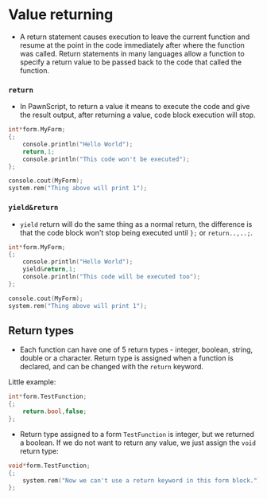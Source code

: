 # Value returning

- A return statement causes execution to leave the current function and resume at the point in the code immediately after where the function was called. Return statements in many languages allow a function to specify a return value to be passed back to the code that called the function.

### `return`

- In PawnScript, to return a value it means to execute the code and give the result output, after returning a value, code block execution will stop.

```cpp
int*form.MyForm;
{;
	console.println("Hello World");
	return,1;
	console.println("This code won't be executed");
};

console.cout(MyForm);
system.rem("Thing above will print 1");
```


### `yield&return`

- `yield` return will do the same thing as a normal return, the difference is that the code block won't stop being executed until `};` or `return..,..;`.

```cpp
int*form.MyForm;
{;
	console.println("Hello World");
	yield&return,1;
	console.println("This code will be executed too");
};

console.cout(MyForm);
system.rem("Thing above will print 1");
```


## Return types

- Each function can have one of 5 return types - integer, boolean, string, double or a character. Return type is assigned when a function is declared, and can be changed with the `return` keyword.

Little example:

```cpp
int*form.TestFunction;
{;
	return.bool,false;
};
```

- Return type assigned to a form `TestFunction` is integer, but we returned a boolean. If we do not want to return any value, we just assign the `void` return type:

```cpp
void*form.TestFunction;
{;
	system.rem("Now we can't use a return keyword in this form block.");
};